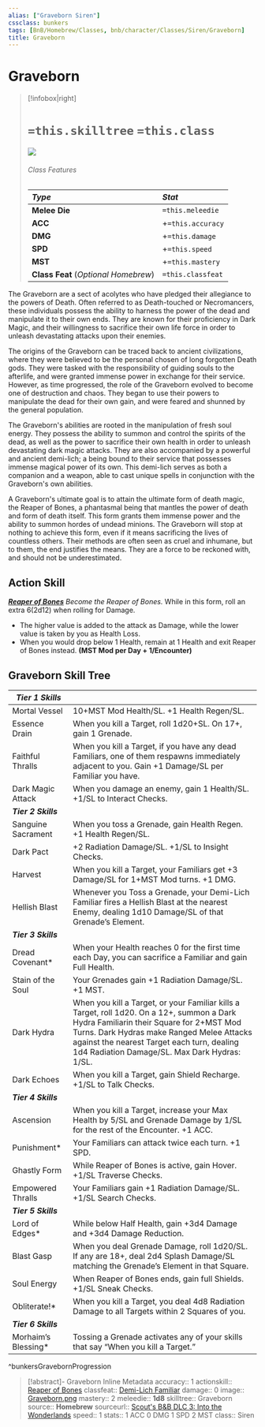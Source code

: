 ```yaml
---
alias: ["Graveborn Siren"]
cssclass: bunkers
tags: [BnB/Homebrew/Classes, bnb/character/Classes/Siren/Graveborn]
title: Graveborn
---
```


# Graveborn

>[!infobox|right]
># `=this.skilltree` `=this.class`
>![](_attachments/Graveborn.png)
> ###### Class Features
>
> | ***Type*** | ***Stat*** |
> |:---|:---|
> | **Melee Die** | `=this.meleedie` |
> | **ACC** | +`=this.accuracy`|
> | **DMG** | +`=this.damage` |
> | **SPD** | +`=this.speed` |
> | **MST** | +`=this.mastery` |
> | **Class Feat** (*Optional Homebrew*) | `=this.classfeat` |
>

The Graveborn are a sect of acolytes who have pledged their allegiance to the powers of Death. Often referred to as Death-touched or Necromancers, these individuals possess the ability to harness the power of the dead and manipulate it to their own ends. They are known for their proficiency in Dark Magic, and their willingness to sacrifice their own life force in order to unleash devastating attacks upon their enemies.

The origins of the Graveborn can be traced back to ancient civilizations, where they were believed to be the personal chosen of long forgotten Death gods. They were tasked with the responsibility of guiding souls to the afterlife, and were granted immense power in exchange for their service. However, as time progressed, the role of the Graveborn evolved to become one of destruction and chaos. They began to use their powers to manipulate the dead for their own gain, and were feared and shunned by the general population.

The Graveborn's abilities are rooted in the manipulation of fresh soul energy. They possess the ability to summon and control the spirits of the dead, as well as the power to sacrifice their own health in order to unleash devastating dark magic attacks. They are also accompanied by a powerful and ancient demi-lich; a being bound to their service that possesses immense magical power of its own. This demi-lich serves as both a companion and a weapon, able to cast unique spells in conjunction with the Graveborn's own abilities.

A Graveborn's ultimate goal is to attain the ultimate form of death magic, the Reaper of Bones, a phantasmal being that mantles the power of death and form of death itself. This form grants them immense power and the ability to summon hordes of undead minions. The Graveborn will stop at nothing to achieve this form, even if it means sacrificing the lives of countless others. Their methods are often seen as cruel and inhumane, but to them, the end justifies the means. They are a force to be reckoned with, and should not be underestimated.

## Action Skill

***[Reaper of Bones](../../Abilities/Siren/Reaper-of-Bones.md)***
*Become the Reaper of Bones.*
While in this form, roll an extra 6(2d12) when rolling for Damage.
- The higher value is added to the attack as Damage, while the lower value is taken by you as Health Loss.
- When you would drop below 1 Health, remain at 1 Health and exit Reaper of Bones instead.
**(MST Mod per Day + 1/Encounter)**

## Graveborn Skill Tree

| ***Tier 1 Skills***       	|                                                                                                                                                                                                                                                                                    	|
|---------------------	|------------------------------------------------------------------------------------------------------------------------------------------------------------------------------------------------------------------------------------------------------------------------------------	|
| Mortal Vessel       	| 10+MST Mod Health/SL. +1 Health Regen/SL.                                                                                                                                                                                                                                          	|
| Essence Drain       	| When you kill a Target, roll 1d20+SL. On 17+, gain 1 Grenade.                                                                                                                                                                                                                      	|
| Faithful Thralls    	| When you kill a Target, if you have any dead Familiars, one of them respawns immediately adjacent to you. Gain +1 Damage/SL per Familiar you have.                                                                                                                                 	|
| Dark Magic Attack   	| When you damage an enemy, gain 1 Health/SL. +1/SL to Interact Checks.                                                                                                                                                                                                              	|
| ***Tier 2 Skills***       	|                                                                                                                                                                                                                                                                                    	|
| Sanguine Sacrament  	| When you toss a Grenade, gain Health Regen. +1 Health Regen/SL.                                                                                                                                                                                                                    	|
| Dark Pact           	| +2 Radiation Damage/SL. +1/SL to Insight Checks.                                                                                                                                                                                                                                   	|
| Harvest             	| When you kill a Target, your Familiars get +3 Damage/SL for 1+MST Mod turns. +1 DMG.                                                                                                                                                                                               	|
| Hellish Blast       	| Whenever you Toss a Grenade, your Demi-Lich Familiar fires a Hellish Blast at the nearest Enemy, dealing 1d10 Damage/SL of that Grenade’s Element.                                                                                                                                 	|
| ***Tier 3 Skills***       	|                                                                                                                                                                                                                                                                                    	|
| Dread Covenant\*     	| When your Health reaches 0 for the first time each Day, you can sacrifice a Familiar and gain Full Health.                                                                                                                                                                         	|
| Stain of the Soul   	| Your Grenades gain +1 Radiation Damage/SL. +1 MST.                                                                                                                                                                                                                                 	|
| Dark Hydra          	| When you kill a Target, or your Familiar kills a Target, roll 1d20. On a 12+, summon a Dark Hydra Familiarin their Square for 2+MST Mod Turns. Dark Hydras make Ranged Melee Attacks against the nearest Target each turn, dealing 1d4 Radiation Damage/SL. Max Dark Hydras: 1/SL. 	|
| Dark Echoes         	| When you kill a Target, gain Shield Recharge. +1/SL to Talk Checks.                                                                                                                                                                                                                	|
| ***Tier 4 Skills***       	|                                                                                                                                                                                                                                                                                    	|
| Ascension           	| When you kill a Target, increase your Max Health by 5/SL and Grenade Damage by 1/SL for the rest of the Encounter. +1 ACC.                                                                                                                                                         	|
| Punishment\*         	| Your Familiars can attack twice each turn. +1 SPD.                                                                                                                                                                                                                                 	|
| Ghastly Form        	| While Reaper of Bones is active, gain Hover. +1/SL Traverse Checks.                                                                                                                                                                                                                	|
| Empowered Thralls   	| Your Familiars gain +1 Radiation Damage/SL. +1/SL Search Checks.                                                                                                                                                                                                                   	|
| ***Tier 5 Skills***       	|                                                                                                                                                                                                                                                                                    	|
| Lord of Edges*      	| While below Half Health, gain +3d4 Damage and +3d4 Damage Reduction.                                                                                                                                                                                                               	|
| Blast Gasp          	| When you deal Grenade Damage, roll 1d20/SL. If any are 18+, deal 2d4 Splash Damage/SL matching the Grenade’s Element in that Square.                                                                                                                                               	|
| Soul Energy         	| When Reaper of Bones ends, gain full Shields. +1/SL Sneak Checks.                                                                                                                                                                                                                  	|
| Obliterate!\*        	| When you kill a Target, you deal 4d8 Radiation Damage to all Targets within 2 Squares of you.                                                                                                                                                                                      	|
| ***Tier 6 Skills***       	|                                                                                                                                                                                                                                                                                    	|
| Morhaim’s Blessing\* 	| Tossing a Grenade activates any of your skills that say “When you kill a Target.”                                                                                                                                                                                                  	|
^bunkersGravebornProgression

>[!abstract]- Graveborn Inline Metadata
> accuracy:: 1
> actionskill:: [Reaper of Bones](../../Abilities/Siren/Reaper-of-Bones.md)
> classfeat:: [Demi-Lich Familiar](../../Class-Feats/Demi-Lich-Familiar.md)
> damage:: 0
> image:: [Graveborn.png](_attachments/Graveborn.png)
> mastery:: 2
> meleedie:: **1d8**
> skilltree:: Graveborn
> source:: **Homebrew**
> sourceurl:: [Scout's B&B DLC 3: Into the Wonderlands](https://docs.google.com/document/d/1MLOgrWwcLNTnP9PuXrKiLImy7SUh4hXO8arVUAlmdp0/edit)
> speed:: 1
> stats:: 1 ACC 0 DMG 1 SPD 2 MST
> class:: Siren
